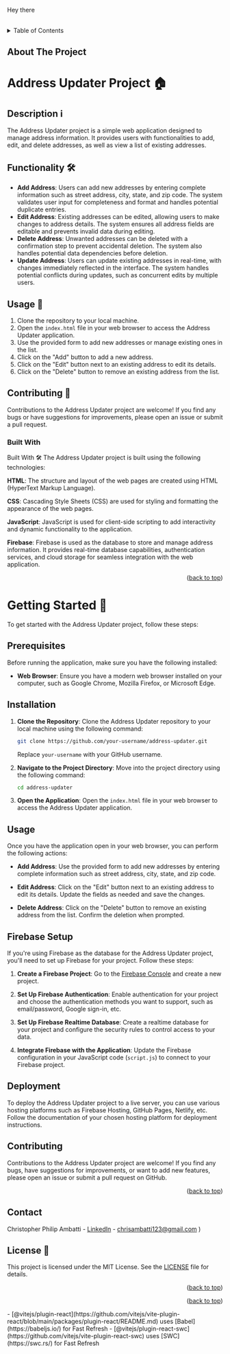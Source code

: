 

<a name="readme-top">Hey there</a>

<!-- PROJECT LOGO -->
<br />
<div>
  <a href="https://github.com/othneildrew/Best-README-Template">
  </a>


<!-- TABLE OF CONTENTS -->
<details>
  <summary>Table of Contents</summary>
  <ol>
    <li>
      <a href="#about-the-project">About The Project</a>
      <ul>
        <li><a href="#built-with">Built With</a></li>
      </ul>
    </li>
    <li>
      <a href="#getting-started">Getting Started</a>
      <ul>
        <li><a href="#prerequisites">Prerequisites</a></li>
        <li><a href="#installation">Installation</a></li>
      </ul>
    </li>
    <li><a href="#usage">Usage</a></li>
    <li><a href="#roadmap">Roadmap</a></li>
    <li><a href="#contributing">Contributing</a></li>
    <li><a href="#license">License</a></li>
    <li><a href="#contact">Contact</a></li>
    <li><a href="#acknowledgments">Acknowledgments</a></li>
  </ol>
</details>



<!-- ABOUT THE PROJECT -->
## About The Project


# Address Updater Project 🏠

## Description ℹ️
The Address Updater project is a simple web application designed to manage address information. It provides users with functionalities to add, edit, and delete addresses, as well as view a list of existing addresses.

## Functionality 🛠️
- **Add Address**: Users can add new addresses by entering complete information such as street address, city, state, and zip code. The system validates user input for completeness and format and handles potential duplicate entries.
- **Edit Address**: Existing addresses can be edited, allowing users to make changes to address details. The system ensures all address fields are editable and prevents invalid data during editing.
- **Delete Address**: Unwanted addresses can be deleted with a confirmation step to prevent accidental deletion. The system also handles potential data dependencies before deletion.
- **Update Address**: Users can update existing addresses in real-time, with changes immediately reflected in the interface. The system handles potential conflicts during updates, such as concurrent edits by multiple users.

## Usage 🚀
1. Clone the repository to your local machine.
2. Open the `index.html` file in your web browser to access the Address Updater application.
3. Use the provided form to add new addresses or manage existing ones in the list.
4. Click on the "Add" button to add a new address.
5. Click on the "Edit" button next to an existing address to edit its details.
6. Click on the "Delete" button to remove an existing address from the list.

## Contributing 🤝
Contributions to the Address Updater project are welcome! If you find any bugs or have suggestions for improvements, please open an issue or submit a pull request.


### Built With

Built With 🛠️
The Address Updater project is built using the following technologies:

**HTML**: The structure and layout of the web pages are created using HTML (HyperText Markup Language).

**CSS**: Cascading Style Sheets (CSS) are used for styling and formatting the appearance of the web pages.

**JavaScript**: JavaScript is used for client-side scripting to add interactivity and dynamic functionality to the application.

**Firebase**: Firebase is used as the database to store and manage address information. It provides real-time database capabilities, authentication services, and cloud storage for seamless integration with the web application.

<p align="right">(<a href="#readme-top">back to top</a>)</p>



# Getting Started 🚀

To get started with the Address Updater project, follow these steps:

## Prerequisites

Before running the application, make sure you have the following installed:

- **Web Browser**: Ensure you have a modern web browser installed on your computer, such as Google Chrome, Mozilla Firefox, or Microsoft Edge.

## Installation

1. **Clone the Repository**: Clone the Address Updater repository to your local machine using the following command:

   ```bash
   git clone https://github.com/your-username/address-updater.git
   ```

   Replace `your-username` with your GitHub username.

2. **Navigate to the Project Directory**: Move into the project directory using the following command:

   ```bash
   cd address-updater
   ```

3. **Open the Application**: Open the `index.html` file in your web browser to access the Address Updater application.

## Usage

Once you have the application open in your web browser, you can perform the following actions:

- **Add Address**: Use the provided form to add new addresses by entering complete information such as street address, city, state, and zip code.

- **Edit Address**: Click on the "Edit" button next to an existing address to edit its details. Update the fields as needed and save the changes.

- **Delete Address**: Click on the "Delete" button to remove an existing address from the list. Confirm the deletion when prompted.

## Firebase Setup

If you're using Firebase as the database for the Address Updater project, you'll need to set up Firebase for your project. Follow these steps:

1. **Create a Firebase Project**: Go to the [Firebase Console](https://console.firebase.google.com/) and create a new project.

2. **Set Up Firebase Authentication**: Enable authentication for your project and choose the authentication methods you want to support, such as email/password, Google sign-in, etc.

3. **Set Up Firebase Realtime Database**: Create a realtime database for your project and configure the security rules to control access to your data.

4. **Integrate Firebase with the Application**: Update the Firebase configuration in your JavaScript code (`script.js`) to connect to your Firebase project.

## Deployment

To deploy the Address Updater project to a live server, you can use various hosting platforms such as Firebase Hosting, GitHub Pages, Netlify, etc. Follow the documentation of your chosen hosting platform for deployment instructions.

## Contributing

Contributions to the Address Updater project are welcome! If you find any bugs, have suggestions for improvements, or want to add new features, please open an issue or submit a pull request on GitHub.

<p align="right">(<a href="#readme-top">back to top</a>)</p>

## Contact

Christopher Philip Ambatti - [LinkedIn](https://www.linkedin.com/in/christopher-ambatti-014155247/) - chrisambatti123@gmail.com
)

## License 📜
This project is licensed under the MIT License. See the [LICENSE](LICENSE) file for details.
<p align="right">(<a href="#readme-top">back to top</a>)</p>


<p align="right">(<a href="#readme-top">back to top</a>)</p>
- [@vitejs/plugin-react](https://github.com/vitejs/vite-plugin-react/blob/main/packages/plugin-react/README.md) uses [Babel](https://babeljs.io/) for Fast Refresh
- [@vitejs/plugin-react-swc](https://github.com/vitejs/vite-plugin-react-swc) uses [SWC](https://swc.rs/) for Fast Refresh
